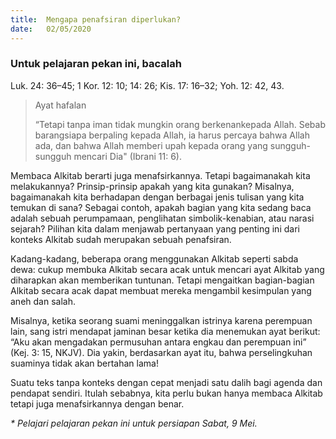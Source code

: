 ```yaml
---
title:  Mengapa penafsiran diperlukan?
date:   02/05/2020
---
```


### Untuk pelajaran pekan ini, bacalah
Luk. 24: 36–45; 1 Kor. 12: 10; 14: 26; Kis. 17: 16–32; Yoh. 12: 42, 43. 

> <p>Ayat hafalan</p>
> “Tetapi tanpa iman tidak mungkin orang berkenankepada Allah. Sebab barangsiapa berpaling kepada Allah, ia harus percaya bahwa Allah ada, dan bahwa Allah memberi upah kepada orang yang sungguh-sungguh mencari Dia" (Ibrani 11: 6). 

Membaca Alkitab berarti juga menafsirkannya. Tetapi bagaimanakah kita melakukannya? Prinsip-prinsip apakah yang kita gunakan? Misalnya, bagaimanakah kita berhadapan dengan berbagai jenis tulisan yang kita temukan di sana? Sebagai contoh, apakah bagian yang kita sedang baca adalah sebuah perumpamaan, penglihatan simbolik-kenabian, atau narasi sejarah? Pilihan kita dalam menjawab pertanyaan yang penting ini dari konteks Alkitab sudah merupakan sebuah penafsiran. 

Kadang-kadang, beberapa orang menggunakan Alkitab seperti sabda dewa: cukup membuka Alkitab secara acak untuk mencari ayat Alkitab yang diharapkan akan memberikan tuntunan. Tetapi mengaitkan bagian-bagian Alkitab secara acak dapat membuat mereka mengambil kesimpulan yang aneh dan salah. 

Misalnya, ketika seorang suami meninggalkan istrinya karena perempuan lain, sang istri mendapat jaminan besar ketika dia menemukan ayat berikut: “Aku akan mengadakan permusuhan antara engkau dan perempuan ini” (Kej. 3: 15, NKJV). Dia yakin, berdasarkan ayat itu, bahwa perselingkuhan suaminya tidak akan bertahan lama! 

Suatu teks tanpa konteks dengan cepat menjadi satu dalih bagi agenda dan pendapat sendiri. Itulah sebabnya, kita perlu bukan hanya membaca Alkitab tetapi juga menafsirkannya dengan benar. 

_* Pelajari pelajaran pekan ini untuk persiapan Sabat, 9 Mei._